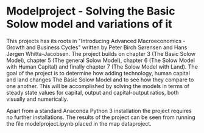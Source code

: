 # Modelproject - Solving the Basic Solow model and variations of it 

This projects has its roots in "Introducing Advanced Macroeconomics - Growth and Business Cycles" written by Peter Birch Sørensen and Hans Jørgen Whitta-Jacobsen. The project builds on chapter 3 (The Basic Solow Model), chapter 5 (The general Solow Model), chapter 6 (The Solow Model with Human Capital) and finally chapter 7 (The Solow Model with Land). The goal of the project is to determine how adding technology, human capital and land changes The Basic Solow Model and to see how they compare to one another. This will be accomplished by solving the models in terms of steady state values for capital, output and capital-output ratios, both visually and numerically. 

Apart from a standard Anaconda Python 3 installation the project requires no further installations.
The results of the project can be seen from running the file modelproject.ipynb placed in the map dataproject.
